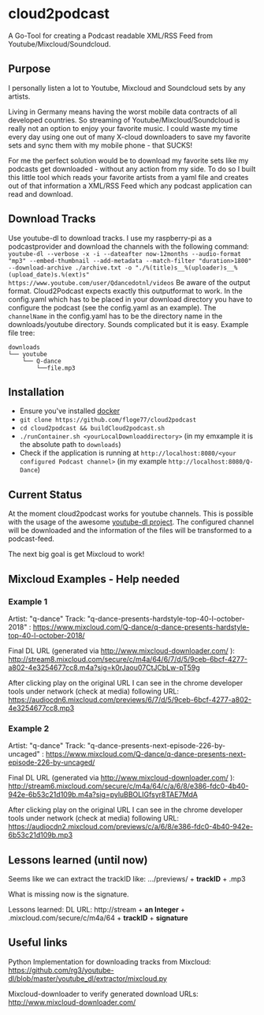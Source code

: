 # cloud2podcast
A Go-Tool for creating a Podcast readable XML/RSS Feed from Youtube/Mixcloud/Soundcloud.

## Purpose
I personally listen a lot to Youtube, Mixcloud and Soundcloud sets by any artists. 

Living in Germany means having the worst mobile data contracts of all developed countries. So streaming of Youtube/Mixcloud/Soundcloud is really not an option to enjoy your favorite music.
I could waste my time every day using one out of many X-cloud downloaders to save my favorite sets and sync them with my mobile phone - that SUCKS!

For me the perfect solution would be to download my favorite sets like my podcasts get downloaded - without any action from my side.
To do so I built this little tool which reads your favorite artists from a yaml file and creates out of that information a XML/RSS Feed which any podcast application can read and download.

## Download Tracks
Use youtube-dl to download tracks. 
I use my raspberry-pi as a podcastprovider and download the channels with the following command:
`youtube-dl --verbose -x -i --dateafter now-12months --audio-format "mp3" --embed-thumbnail --add-metadata --match-filter "duration>1800" --download-archive ./archive.txt -o "./%(title)s__%(uploader)s__%(upload_date)s.%(ext)s" https://www.youtube.com/user/Qdancedotnl/videos`
Be aware of the output format. Cloud2Podcast expects exactly this outputformat to work.
In the config.yaml which has to be placed in your download directory you have to configure the podcast (see the config.yaml as an example). 
The `channelName` in the config.yaml has to be the directory name in the downloads/youtube directory.
Sounds complicated but it is easy.
Example file tree:
```
downloads
└── youtube
    └── Q-dance
        └──file.mp3
```

## Installation
* Ensure you've installed [docker](https://docs.docker.com/install/) 
* `git clone https://github.com/floge77/cloud2podcast`
* `cd cloud2podcast && buildCloud2podcast.sh`
* `./runContainer.sh <yourLocalDownloaddirectory>` (in my emxample it is the absolute path to `downloads`)
* Check if the application is running at `http://localhost:8080/<your configured Podcast channel>` (in my example `http://localhost:8080/Q-Dance`)



## Current Status
At the moment cloud2podcast works for youtube channels. This is possible with the usage of the awesome [youtube-dl project](https://github.com/rg3/youtube-dl/).
The configured channel will be downloaded and the information of the files will be transformed to a podcast-feed.

The next big goal is get Mixcloud to work!  


## Mixcloud Examples - Help needed

### Example 1
Artist: "q-dance" Track: "q-dance-presents-hardstyle-top-40-l-october-2018" :
https://www.mixcloud.com/Q-dance/q-dance-presents-hardstyle-top-40-l-october-2018/

Final DL URL (generated via http://www.mixcloud-downloader.com/ ):
http://stream8.mixcloud.com/secure/c/m4a/64/6/7/d/5/9ceb-6bcf-4277-a802-4e3254677cc8.m4a?sig=k0rJaou07CtJCbLw-pT59g

After clicking play on the original URL I can see in the chrome developer tools under network (check at media) following URL:
https://audiocdn6.mixcloud.com/previews/6/7/d/5/9ceb-6bcf-4277-a802-4e3254677cc8.mp3

### Example 2
Artist: "q-dance" Track: "q-dance-presents-next-episode-226-by-uncaged" :
https://www.mixcloud.com/Q-dance/q-dance-presents-next-episode-226-by-uncaged/

Final DL URL (generated via http://www.mixcloud-downloader.com/ ): 
http://stream6.mixcloud.com/secure/c/m4a/64/c/a/6/8/e386-fdc0-4b40-942e-6b53c21d109b.m4a?sig=pyluBBOLIGfsyr8TAE7MdA

After clicking play on the original URL I can see in the chrome developer tools under network (check at media) following URL: https://audiocdn2.mixcloud.com/previews/c/a/6/8/e386-fdc0-4b40-942e-6b53c21d109b.mp3


## Lessons learned (until now)
Seems like we can extract the trackID like: .../previews/ + **trackID** + .mp3

What is missing now is the signature.

Lessons learned:
DL URL: 
http://stream + **an Integer** + .mixcloud.com/secure/c/m4a/64 + **trackID** + **signature**

## Useful links
Python Implementation for downloading tracks from Mixcloud: https://github.com/rg3/youtube-dl/blob/master/youtube_dl/extractor/mixcloud.py

Mixcloud-downloader to verify generated download URLs:
http://www.mixcloud-downloader.com/